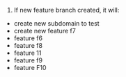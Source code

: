 1. If new feature branch created, it will:
  - create new subdomain to test
  - create new feature f7
  - feature f6
  - feature f8
  - feature 11
  - feature f9
  - feature F10
